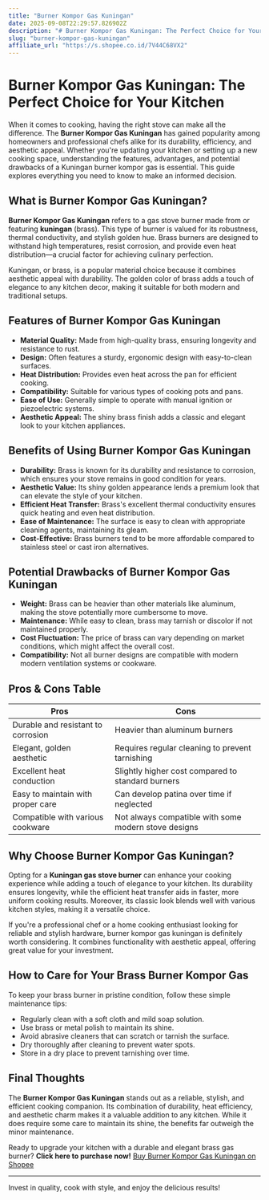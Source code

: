 ```yaml
---
title: "Burner Kompor Gas Kuningan"
date: 2025-09-08T22:29:57.826902Z
description: "# Burner Kompor Gas Kuningan: The Perfect Choice for Your Kitchen..."
slug: "burner-kompor-gas-kuningan"
affiliate_url: "https://s.shopee.co.id/7V44C68VX2"
---
```

# Burner Kompor Gas Kuningan: The Perfect Choice for Your Kitchen

When it comes to cooking, having the right stove can make all the difference. The **Burner Kompor Gas Kuningan** has gained popularity among homeowners and professional chefs alike for its durability, efficiency, and aesthetic appeal. Whether you're updating your kitchen or setting up a new cooking space, understanding the features, advantages, and potential drawbacks of a Kuningan burner kompor gas is essential. This guide explores everything you need to know to make an informed decision.

## What is Burner Kompor Gas Kuningan?

**Burner Kompor Gas Kuningan** refers to a gas stove burner made from or featuring **kuningan** (brass). This type of burner is valued for its robustness, thermal conductivity, and stylish golden hue. Brass burners are designed to withstand high temperatures, resist corrosion, and provide even heat distribution—a crucial factor for achieving culinary perfection.

Kuningan, or brass, is a popular material choice because it combines aesthetic appeal with durability. The golden color of brass adds a touch of elegance to any kitchen decor, making it suitable for both modern and traditional setups.

## Features of Burner Kompor Gas Kuningan

- **Material Quality:** Made from high-quality brass, ensuring longevity and resistance to rust.
- **Design:** Often features a sturdy, ergonomic design with easy-to-clean surfaces.
- **Heat Distribution:** Provides even heat across the pan for efficient cooking.
- **Compatibility:** Suitable for various types of cooking pots and pans.
- **Ease of Use:** Generally simple to operate with manual ignition or piezoelectric systems.
- **Aesthetic Appeal:** The shiny brass finish adds a classic and elegant look to your kitchen appliances.

## Benefits of Using Burner Kompor Gas Kuningan

- **Durability:** Brass is known for its durability and resistance to corrosion, which ensures your stove remains in good condition for years.
- **Aesthetic Value:** Its shiny golden appearance lends a premium look that can elevate the style of your kitchen.
- **Efficient Heat Transfer:** Brass's excellent thermal conductivity ensures quick heating and even heat distribution.
- **Ease of Maintenance:** The surface is easy to clean with appropriate cleaning agents, maintaining its gleam.
- **Cost-Effective:** Brass burners tend to be more affordable compared to stainless steel or cast iron alternatives.

## Potential Drawbacks of Burner Kompor Gas Kuningan

- **Weight:** Brass can be heavier than other materials like aluminum, making the stove potentially more cumbersome to move.
- **Maintenance:** While easy to clean, brass may tarnish or discolor if not maintained properly.
- **Cost Fluctuation:** The price of brass can vary depending on market conditions, which might affect the overall cost.
- **Compatibility:** Not all burner designs are compatible with modern modern ventilation systems or cookware.

## Pros & Cons Table

| Pros                                       | Cons                                      |
|--------------------------------------------|-------------------------------------------|
| Durable and resistant to corrosion      | Heavier than aluminum burners           |
| Elegant, golden aesthetic                | Requires regular cleaning to prevent tarnishing |
| Excellent heat conduction                | Slightly higher cost compared to standard burners |
| Easy to maintain with proper care        | Can develop patina over time if neglected |
| Compatible with various cookware        | Not always compatible with some modern stove designs |

## Why Choose Burner Kompor Gas Kuningan?

Opting for a **Kuningan gas stove burner** can enhance your cooking experience while adding a touch of elegance to your kitchen. Its durability ensures longevity, while the efficient heat transfer aids in faster, more uniform cooking results. Moreover, its classic look blends well with various kitchen styles, making it a versatile choice.

If you're a professional chef or a home cooking enthusiast looking for reliable and stylish hardware, burner kompor gas kuningan is definitely worth considering. It combines functionality with aesthetic appeal, offering great value for your investment.

## How to Care for Your Brass Burner Kompor Gas

To keep your brass burner in pristine condition, follow these simple maintenance tips:

- Regularly clean with a soft cloth and mild soap solution.
- Use brass or metal polish to maintain its shine.
- Avoid abrasive cleaners that can scratch or tarnish the surface.
- Dry thoroughly after cleaning to prevent water spots.
- Store in a dry place to prevent tarnishing over time.

## Final Thoughts

The **Burner Kompor Gas Kuningan** stands out as a reliable, stylish, and efficient cooking companion. Its combination of durability, heat efficiency, and aesthetic charm makes it a valuable addition to any kitchen. While it does require some care to maintain its shine, the benefits far outweigh the minor maintenance.

Ready to upgrade your kitchen with a durable and elegant brass gas burner? **Click here to purchase now!** [Buy Burner Kompor Gas Kuningan on Shopee](https://s.shopee.co.id/7V44C68VX2)

---

Invest in quality, cook with style, and enjoy the delicious results!